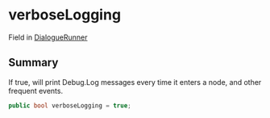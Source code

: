 # verboseLogging

Field in [DialogueRunner](./)

## Summary

If true, will print Debug.Log messages every time it enters a node, and other frequent events.

```csharp
public bool verboseLogging = true;
```
